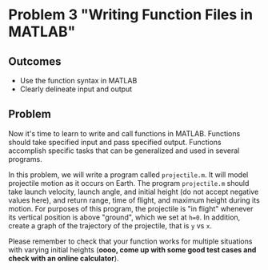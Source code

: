 # Problem 3 "Writing Function Files in MATLAB"
## Outcomes
- Use the function syntax in MATLAB
- Clearly delineate input and output
 
## Problem 

Now it's time to learn to write and call functions in MATLAB. Functions should take specified input and pass specified output. Functions accomplish specific tasks that can be generalized and used in several programs. 

In this problem, we will write a program called `projectile.m`. It will model projectile motion as it occurs on Earth. The program `projectile.m` should take launch velocity, launch angle, and initial height (do not accept negative values here), and return range, time of flight, and maximum height during its motion. For purposes of this program, the projectile is "in flight" whenever its vertical position is above "ground", which we set at `h=0`. In addition, create a graph of the trajectory of the projectile, that is `y` vs `x`.

Please remember to check that your function works for multiple situations with varying initial heights (**oooo, come up with some good test cases and check with an online calculator**). 